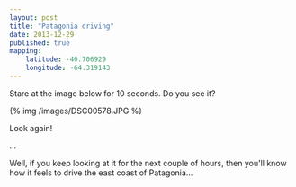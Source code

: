 ```yaml
---
layout: post
title: "Patagonia driving"
date: 2013-12-29
published: true
mapping: 
    latitude: -40.706929
    longitude: -64.319143
---
```

Stare at the image below for 10 seconds. Do you see it?

{% img /images/DSC00578.JPG %}

Look again!

...

Well, if you keep looking at it for the next couple of hours, then you'll know how it feels to drive the east coast of Patagonia...